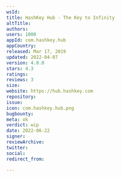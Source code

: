 ```yaml
---
wsId: 
title: HashKey Hub - The Key to Infinity
altTitle: 
authors: 
users: 1000
appId: com.hashkey.hub
appCountry: 
released: Mar 17, 2019
updated: 2022-04-07
version: 4.0.0
stars: 4.3
ratings: 
reviews: 3
size: 
website: https://hub.hashkey.com
repository: 
issue: 
icon: com.hashkey.hub.png
bugbounty: 
meta: ok
verdict: wip
date: 2022-06-22
signer: 
reviewArchive: 
twitter: 
social: 
redirect_from: 

---
```


